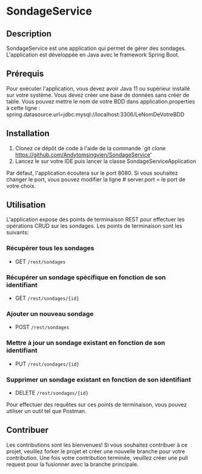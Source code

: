 # SondageService

## Description
SondageService est une application qui permet de gérer des sondages. L'application est développée en Java avec le framework Spring Boot.

## Prérequis

Pour exécuter l'application, vous devez avoir Java 11 ou supérieur installé sur votre système.
Vous devez créer une base de données sans créer de table. Vous pouvez mettre le nom de votre BDD dans application.properties à cette ligne : spring.datasource.url=jdbc:mysql://localhost:3306/LeNomDeVotreBDD


## Installation

1. Clonez ce dépôt de code à l'aide de la commande `git clone https://github.com/Andytomsingvien/SondageService'
2. Lancez le sur votre IDE puis lancer la classe SondageServiceApplication

Par défaut, l'application écoutera sur le port 8080. Si vous souhaitez changer le port, vous pouvez modifier la ligne # server.port = le port de votre choix.


## Utilisation

L'application expose des points de terminaison REST pour effectuer les opérations CRUD sur les sondages. Les points de terminaison sont les suivants:

### Récupérer tous les sondages
- GET `/rest/sondages`

### Récupérer un sondage spécifique en fonction de son identifiant
- GET `/rest/sondages/{id}`

### Ajouter un nouveau sondage
- POST `/rest/sondages`

### Mettre à jour un sondage existant en fonction de son identifiant
- PUT `/rest/sondages/{id}`

### Supprimer un sondage existant en fonction de son identifiant
- DELETE `/rest/sondages/{id}`

Pour effectuer des requêtes sur ces points de terminaison, vous pouvez utiliser un outil tel que Postman.

## Contribuer

Les contributions sont les bienvenues! Si vous souhaitez contribuer à ce projet, veuillez forker le projet et créer une nouvelle branche pour votre contribution. Une fois votre contribution terminée, veuillez créer une pull request pour la fusionner avec la branche principale.
